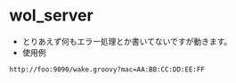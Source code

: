 wol_server
==========
- とりあえず何もエラー処理とか書いてないですが動きます。
- 使用例

```
http://foo:9090/wake.groovy?mac=AA:BB:CC:DD:EE:FF
```


